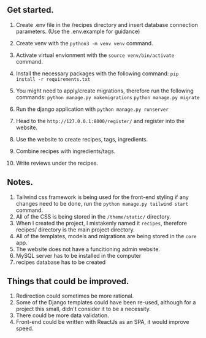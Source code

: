 ## Get started.

1. Create .env file in the /recipes directory and insert database connection parameters. (Use the .env.example for guidance)
2. Create venv with the `python3 -m venv venv` command.
3. Activate virtual envionment with the `source venv/bin/activate` command.
4. Install the necessary packages with the following command: `pip install -r requirements.txt`
5. You might need to apply/create migrations, therefore run the following commands:
   `python manage.py makemigrations`
   `python manage.py migrate`

6. Run the django application with `python manage.py runserver`
7. Head to the `http://127.0.0.1:8000/register/` and register into the website.
8. Use the website to create recipes, tags, ingredients.
9. Combine recipes with ingredients/tags.
10. Write reviews under the recipes.

## Notes.

1. Tailwind css framework is being used for the front-end styling if any changes need to be done, run the `python manage.py tailwind start` command.
2. All of the CSS is being stored in the `/theme/static/` directory.
3. When I created the project, I mistakenly named it `recipes`, therefore recipes/ directory is the main project directory.
4. All of the templates, models and migrations are being stored in the `core` app.
5. The website does not have a funcitioning admin website.
6. MySQL server has to be installed in the computer
7. recipes database has to be created

## Things that could be improved.

1. Redirection could sometimes be more rational.
2. Some of the Django templates could have been re-used, although for a project this small, didn't consider it to be a necessity.
3. There could be more data validation.
4. Front-end could be written with ReactJs as an SPA, it would improve speed.

